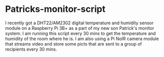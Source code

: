 # Patricks-monitor-script

I recently got a DHT22/AM2302 digital temperature and humidity sensor module on a Raspberry Pi 3B+ as a part of my new son Patrick's monitor system.
I am running this script every 30 mins to get the temperature and humidity of the room where he is.
I am also using a Pi NoIR camera module that streams video and store some picts that are sent to a group of recipients every 30 mins.
